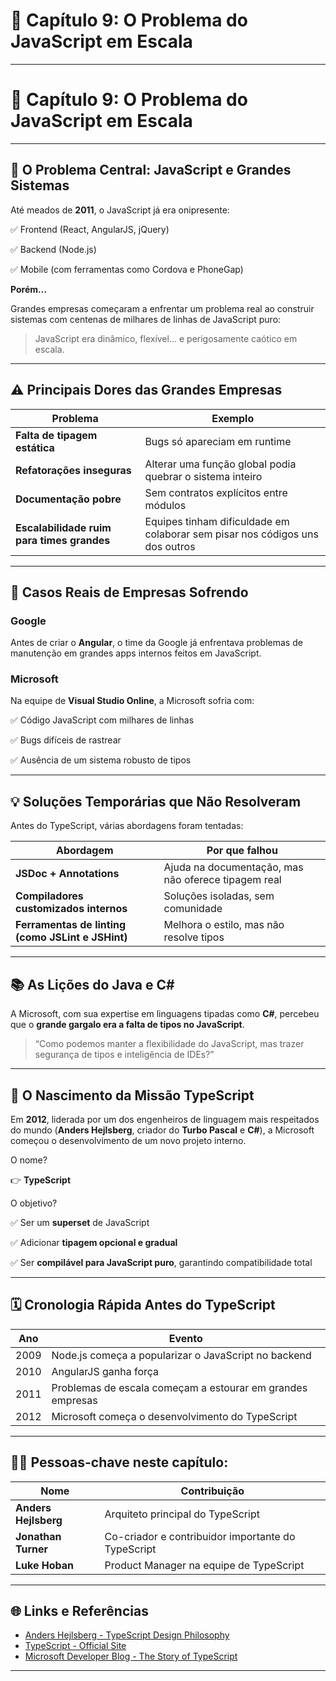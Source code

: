 # 📖 Capítulo 9: O Problema do JavaScript em Escala

---

# **📖 Capítulo 9: O Problema do JavaScript em Escala**

---

## **🚩 O Problema Central: JavaScript e Grandes Sistemas**

Até meados de **2011**, o JavaScript já era onipresente:

✅ Frontend (React, AngularJS, jQuery)

✅ Backend (Node.js)

✅ Mobile (com ferramentas como Cordova e PhoneGap)

**Porém…**

Grandes empresas começaram a enfrentar um problema real ao construir sistemas com centenas de milhares de linhas de JavaScript puro:

> JavaScript era dinâmico, flexível… e perigosamente caótico em escala.
> 

---

## **⚠️ Principais Dores das Grandes Empresas**

| **Problema** | **Exemplo** |
| --- | --- |
| **Falta de tipagem estática** | Bugs só apareciam em runtime |
| **Refatorações inseguras** | Alterar uma função global podia quebrar o sistema inteiro |
| **Documentação pobre** | Sem contratos explícitos entre módulos |
| **Escalabilidade ruim para times grandes** | Equipes tinham dificuldade em colaborar sem pisar nos códigos uns dos outros |

---

## **🏢 Casos Reais de Empresas Sofrendo**

### **Google**

Antes de criar o **Angular**, o time da Google já enfrentava problemas de manutenção em grandes apps internos feitos em JavaScript.

### **Microsoft**

Na equipe de **Visual Studio Online**, a Microsoft sofria com:

✅ Código JavaScript com milhares de linhas

✅ Bugs difíceis de rastrear

✅ Ausência de um sistema robusto de tipos

---

## **💡 Soluções Temporárias que Não Resolveram**

Antes do TypeScript, várias abordagens foram tentadas:

| **Abordagem** | **Por que falhou** |
| --- | --- |
| **JSDoc + Annotations** | Ajuda na documentação, mas não oferece tipagem real |
| **Compiladores customizados internos** | Soluções isoladas, sem comunidade |
| **Ferramentas de linting (como JSLint e JSHint)** | Melhora o estilo, mas não resolve tipos |

---

## **📚 As Lições do Java e C#**

A Microsoft, com sua expertise em linguagens tipadas como **C#**, percebeu que o **grande gargalo era a falta de tipos no JavaScript**.

> “Como podemos manter a flexibilidade do JavaScript, mas trazer segurança de tipos e inteligência de IDEs?”
> 

---

## **🧭 O Nascimento da Missão TypeScript**

Em **2012**, liderada por um dos engenheiros de linguagem mais respeitados do mundo (**Anders Hejlsberg**, criador do **Turbo Pascal** e **C#**), a Microsoft começou o desenvolvimento de um novo projeto interno.

O nome?

👉 **TypeScript**

O objetivo?

✅ Ser um **superset** de JavaScript

✅ Adicionar **tipagem opcional e gradual**

✅ Ser **compilável para JavaScript puro**, garantindo compatibilidade total

---

## **🗓️ Cronologia Rápida Antes do TypeScript**

| **Ano** | **Evento** |
| --- | --- |
| 2009 | Node.js começa a popularizar o JavaScript no backend |
| 2010 | AngularJS ganha força |
| 2011 | Problemas de escala começam a estourar em grandes empresas |
| 2012 | Microsoft começa o desenvolvimento do TypeScript |

---

## **👨‍💻 Pessoas-chave neste capítulo:**

| **Nome** | **Contribuição** |
| --- | --- |
| **Anders Hejlsberg** | Arquiteto principal do TypeScript |
| **Jonathan Turner** | Co-criador e contribuidor importante do TypeScript |
| **Luke Hoban** | Product Manager na equipe de TypeScript |

---

## **🌐 Links e Referências**

- [Anders Hejlsberg - TypeScript Design Philosophy](https://www.youtube.com/watch?v=TyhzqkU2n74)
- [TypeScript - Official Site](https://www.typescriptlang.org/)
- [Microsoft Developer Blog - The Story of TypeScript](https://devblogs.microsoft.com/typescript/)

---